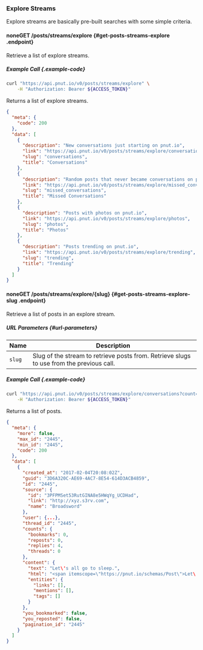 ### Explore Streams

Explore streams are basically pre-built searches with some simple criteria.


#### <span class="endpoint-meta"><i class="fa fa-unlock" aria-hidden="true"></i> none</span><span class="method method-get">GET</span> /posts/streams/explore [<i class="fa fa-paragraph" aria-hidden="true"></i>](#get-posts-streams-explore) {#get-posts-streams-explore .endpoint}

Retrieve a list of explore streams.

##### Example Call {.example-code}

```bash
curl "https://api.pnut.io/v0/posts/streams/explore" \
    -H "Authorization: Bearer ${ACCESS_TOKEN}"
```

Returns a list of explore streams.

```json
{
  "meta": {
    "code": 200
  },
  "data": [
    {
      "description": "New conversations just starting on pnut.io",
      "link": "https://api.pnut.io/v0/posts/streams/explore/conversations",
      "slug": "conversations",
      "title": "Conversations"
    },
    {
      "description": "Random posts that never became conversations on pnut.io",
      "link": "https://api.pnut.io/v0/posts/streams/explore/missed_conversations",
      "slug": "missed_conversations",
      "title": "Missed Conversations"
    },
    {
      "description": "Posts with photos on pnut.io",
      "link": "https://api.pnut.io/v0/posts/streams/explore/photos",
      "slug": "photos",
      "title": "Photos"
    },
    {
      "description": "Posts trending on pnut.io",
      "link": "https://api.pnut.io/v0/posts/streams/explore/trending",
      "slug": "trending",
      "title": "Trending"
    }
  ]
}
```


#### <span class="endpoint-meta"><i class="fa fa-unlock" aria-hidden="true"></i> none</span><span class="method method-get">GET</span> /posts/streams/explore/<span class="call-param">{slug}</span> [<i class="fa fa-paragraph" aria-hidden="true"></i>](#get-posts-streams-explore-slug) {#get-posts-streams-explore-slug .endpoint}

Retrieve a list of posts in an explore stream.

##### URL Parameters [<i class="fa fa-paragraph" aria-hidden="true"></i>](#url-parameters) {#url-parameters}

Name|Description
-|-
`slug`|Slug of the stream to retrieve posts from. Retrieve slugs to use from the previous call.

##### Example Call {.example-code}

```bash
curl "https://api.pnut.io/v0/posts/streams/explore/conversations?count=1" \
    -H "Authorization: Bearer ${ACCESS_TOKEN}"
```

Returns a list of posts.

```json
{
  "meta": {
    "more": false,
    "max_id": "2445",
    "min_id": "2445",
    "code": 200
  },
  "data": [
    {
      "created_at": "2017-02-04T20:08:02Z",
      "guid": "3D6A320C-AE69-4AC7-8E54-614D3ACB4859",
      "id": "2445",
      "source": {
        "id": "3PFPMSet53RutGINA8e5HWqYg_UCDHad",
        "link": "http://xyz.s3rv.com",
        "name": "Broadsword"
      },
      "user": {...},
      "thread_id": "2445",
      "counts": {
        "bookmarks": 0,
        "reposts": 0,
        "replies": 4,
        "threads": 0
      },
      "content": {
        "text": "Let\'s all go to sleep.",
        "html": "<span itemscope=\"https://pnut.io/schemas/Post\">Let\'s all go to sleep.</span>",
        "entities": {
          "links": [],
          "mentions": [],
          "tags": []
        }
      },
      "you_bookmarked": false,
      "you_reposted": false,
      "pagination_id": "2445"
    }
  ]
}
```